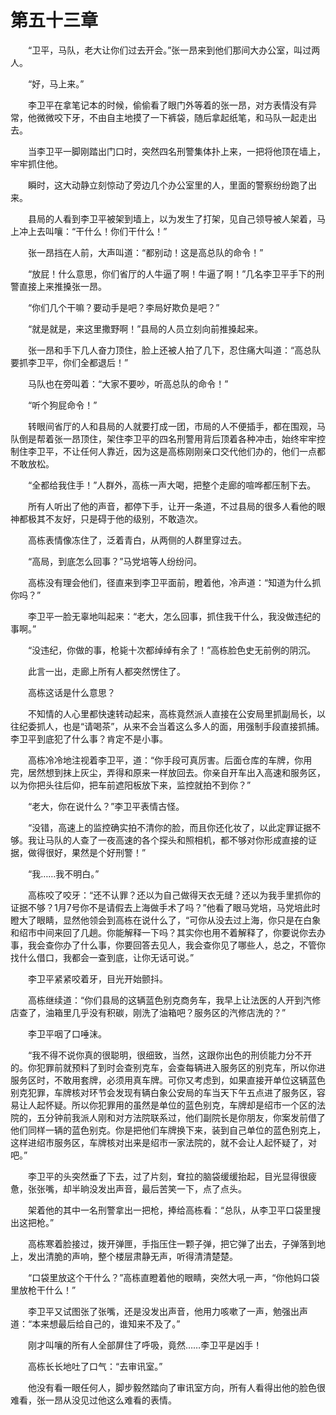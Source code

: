 #	第五十三章

　　“卫平，马队，老大让你们过去开会。”张一昂来到他们那间大办公室，叫过两人。

　　“好，马上来。”

　　李卫平在拿笔记本的时候，偷偷看了眼门外等着的张一昂，对方表情没有异常，他微微咬下牙，不由自主地摸了一下裤袋，随后拿起纸笔，和马队一起走出去。

　　当李卫平一脚刚踏出门口时，突然四名刑警集体扑上来，一把将他顶在墙上，牢牢抓住他。

　　瞬时，这大动静立刻惊动了旁边几个办公室里的人，里面的警察纷纷跑了出来。

　　县局的人看到李卫平被架到墙上，以为发生了打架，见自己领导被人架着，马上冲上去叫嚷：“干什么！你们干什么！”

　　张一昂挡在人前，大声叫道：“都别动！这是高总队的命令！”

　　“放屁！什么意思，你们省厅的人牛逼了啊！牛逼了啊！”几名李卫平手下的刑警直接上来推搡张一昂。

　　“你们几个干嘛？要动手是吧？李局好欺负是吧？”

　　“就是就是，来这里撒野啊！”县局的人员立刻向前推搡起来。

　　张一昂和手下几人奋力顶住，脸上还被人拍了几下，忍住痛大叫道：“高总队要抓李卫平，你们全都退后！”

　　马队也在旁叫着：“大家不要吵，听高总队的命令！”

　　“听个狗屁命令！”

　　转眼间省厅的人和县局的人就要打成一团，市局的人不便插手，都在围观，马队倒是帮着张一昂顶住，架住李卫平的四名刑警用背后顶着各种冲击，始终牢牢控制住李卫平，不让任何人靠近，因为这是高栋刚刚亲口交代他们办的，他们一点都不敢放松。

　　“全都给我住手！”人群外，高栋一声大喝，把整个走廊的喧哗都压制下去。

　　所有人听出了他的声音，都停下手，让开一条道，不过县局的很多人看他的眼神都极其不友好，只是碍于他的级别，不敢造次。

　　高栋表情像冻住了，泛着青白，从两侧的人群里穿过去。

　　“高局，到底怎么回事？”马党培等人纷纷问。

　　高栋没有理会他们，径直来到李卫平面前，瞪着他，冷声道：“知道为什么抓你吗？”

　　李卫平一脸无辜地叫起来：“老大，怎么回事，抓住我干什么，我没做违纪的事啊。”

　　“没违纪，你做的事，枪毙十次都绰绰有余了！”高栋脸色史无前例的阴沉。

　　此言一出，走廊上所有人都突然愣住了。

　　高栋这话是什么意思？

　　不知情的人心里都快速转动起来，高栋竟然派人直接在公安局里抓副局长，以往纪委抓人，也是“请喝茶”，从来不会当着这么多人的面，用强制手段直接抓捕。李卫平到底犯了什么事？肯定不是小事。

　　高栋冷冷地注视着李卫平，道：“你手段可真厉害。后面仓库的车牌，你用完，居然想到抹上灰尘，弄得和原来一样放回去。你亲自开车出入高速和服务区，以为你把头往后仰，把车前遮阳板放下来，监控就拍不到你？”

　　“老大，你在说什么？”李卫平表情古怪。

　　“没错，高速上的监控确实拍不清你的脸，而且你还化妆了，以此定罪证据不够。我让马队的人查了一夜高速的各个探头和照相机，都不够对你形成直接的证据，做得很好，果然是个好刑警！”

　　“我……我不明白。”

　　高栋咬了咬牙：“还不认罪？还以为自己做得天衣无缝？还以为我手里抓你的证据不够？1月7号你不是请假去上海做手术了吗？”他看了眼马党培，马党培此时瞪大了眼睛，显然他领会到高栋在说什么了，“可你从没去过上海，你只是在白象和绍市中间来回了几趟。你能解释一下吗？其实你也用不着解释了，你要说你去办事，我会查你办了什么事，你要回答去见人，我会查你见了哪些人，总之，不管你找什么借口，我都会一查到底，让你无话可说。”

　　李卫平紧紧咬着牙，目光开始颤抖。

　　高栋继续道：“你们县局的这辆蓝色别克商务车，我早上让法医的人开到汽修店查了，油箱里几乎没有积碳，刚洗了油箱吧？服务区的汽修店洗的？”

　　李卫平咽了口唾沫。

　　“我不得不说你真的很聪明，很细致，当然，这跟你出色的刑侦能力分不开的。你犯罪前就预料了到时会查别克车，会查每辆进入服务区的别克车，所以你进服务区时，不敢用套牌，必须用真车牌。可你又考虑到，如果直接开单位这辆蓝色别克犯罪，车牌核对环节会发现有辆白象公安局的车当天下午五点进了服务区，容易让人起怀疑。所以你犯罪用的虽然是单位的蓝色别克，车牌却是绍市一个区的法院的，五分钟前我派人刚和对方法院联系过，他们副院长是你朋友，你案发前借了他们同样一辆的蓝色别克。你是把他们车牌换下来，装到自己单位的蓝色别克上，这样进绍市服务区，车牌核对出来是绍市一家法院的，就不会让人起怀疑了，对吧。”

　　李卫平的头突然垂了下去，过了片刻，耷拉的脑袋缓缓抬起，目光显得很疲惫，张张嘴，却半晌没发出声音，最后苦笑一下，点了点头。

　　架着他的其中一名刑警拿出一把枪，捧给高栋看：“总队，从李卫平口袋里搜出这把枪。”

　　高栋寒着脸接过，拨开弹匣，手指压住一颗子弹，把它弹了出去，子弹落到地上，发出清脆的声响，整个楼层肃静无声，听得清清楚楚。

　　“口袋里放这个干什么？”高栋直瞪着他的眼睛，突然大吼一声，“你他妈口袋里放枪干什么！”

　　李卫平又试图张了张嘴，还是没发出声音，他用力咳嗽了一声，勉强出声道：“本来想最后给自己的，谁知来不及了。”

　　刚才叫嚷的所有人全部屏住了呼吸，竟然……李卫平是凶手！

　　高栋长长地吐了口气：“去审讯室。”

　　他没有看一眼任何人，脚步毅然踏向了审讯室方向，所有人看得出他的脸色很难看，张一昂从没见过他这么难看的表情。
